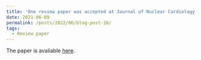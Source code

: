 ```yaml
---
title: 'One review paper was accepted at Journal of Nuclear Cardiology (IF=5.952)'
date: 2021-06-09
permalink: /posts/2022/06/blog-post-10/
tags:
  - Review paper
---
```


The paper is avaliable [here](https://link.springer.com/article/10.1007/s12350-022-03007-3).

